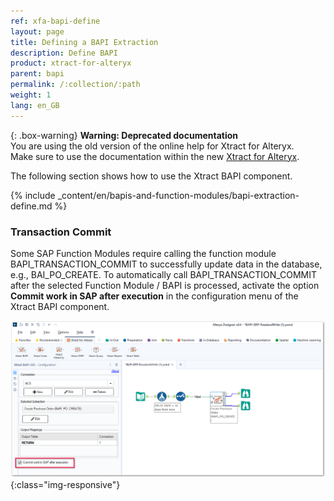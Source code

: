 ```yaml
---
ref: xfa-bapi-define
layout: page
title: Defining a BAPI Extraction
description: Define BAPI
product: xtract-for-alteryx
parent: bapi
permalink: /:collection/:path
weight: 1
lang: en_GB
---
```


{: .box-warning}
**Warning: Deprecated documentation** <br>
You are using the old version of the online help for Xtract for Alteryx.<br>
Make sure to use the documentation within the new [Xtract for Alteryx](https://helpcenter.theobald-software.com/xtract-for-alteryx/documentation/introduction/).

The following section shows how to use the Xtract BAPI component. 

{% include _content/en/bapis-and-function-modules/bapi-extraction-define.md %}

### Transaction Commit

Some SAP Function Modules require calling the function module BAPI_TRANSACTION_COMMIT to successfully update data in the database, e.g., BAI_PO_CREATE.
To automatically call BAPI_TRANSACTION_COMMIT after the selected Function Module / BAPI is processed, activate the option **Commit work in SAP after execution** in the configuration menu of the Xtract BAPI component.

![xtract-bapi-commit-transaction](/img/content/xfa/xtract-bapi-commit-transaction.png){:class="img-responsive"}